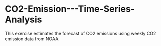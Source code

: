 # CO2-Emission---Time-Series-Analysis
This exercise estimates the forecast of CO2 emissions using weekly CO2 emission data from NOAA.
